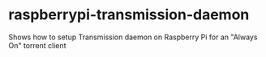 # raspberrypi-transmission-daemon
Shows how to setup Transmission daemon on Raspberry Pi for an "Always On" torrent client 
